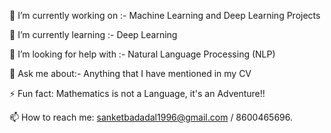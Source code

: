 🔭 I’m currently working on :- Machine Learning and Deep Learning Projects

🌱 I’m currently learning :- Deep Learning

🤔 I’m looking for help with :- Natural Language Processing (NLP)

💬 Ask me about:- Anything that I have mentioned in my CV

⚡ Fun fact: Mathematics is not a Language, it's an Adventure!!

📫 How to reach me: sanketbadadal1996@gmail.com / 8600465696.
